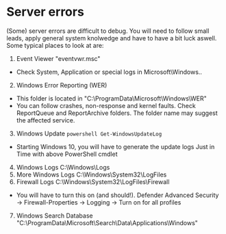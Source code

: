 # Server errors
(Some) server errors are difficult to debug. You will need to follow small leads, apply general system knolwedge and have to have a bit luck aswell.
Some typical places to look at are:
1. Event Viewer "eventvwr.msc"
  
  * Check System, Application or special logs in Microsoft\Windows\..
  
2. Windows Error Reporting (WER)
  
  * This folder is located in "C:\ProgramData\Microsoft\Windows\WER"
  * You can follow crashes, non-response and kernel faults. Check ReportQueue and ReportArchive folders. The folder name may suggest the affected service.
  
3. Windows Update ```powershell Get-WindowsUpdateLog```
  
  * Starting Windows 10, you will have to generate the update logs Just in Time with above PowerShell cmdlet
  
4. Windows Logs C:\Windows\Logs
5. More Windows Logs C:\Windows\System32\LogFiles
6. Firewall Logs C:\Windows\System32\LogFiles\Firewall
  
  * You will have to turn this on (and should!). Defender Advanced Security -> Firewall-Properties -> Logging -> Turn on for all profiles
  
7. Windows Search Database "C:\ProgramData\Microsoft\Search\Data\Applications\Windows"
